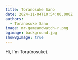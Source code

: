 ```yaml
---
title: Toranosuke Sano
date: 2024-11-04T10:54:00.000Z
authors:
  - Toranosuke Sano
image: mr-gameandwatch-r.png
bgimage: background.jpg
showBgImage: true
---
```

Hi, I'm Tora(nosuke).
